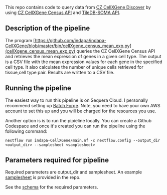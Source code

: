 This repo contains code to query data from [CZ CellXGene Discover](https://cellxgene.cziscience.com/) by using [CZ CellXGene Census API](https://chanzuckerberg.github.io/cellxgene-census//) and [TileDB-SOMA API](https://github.com/single-cell-data/TileDB-SOMA).  

## Description of the pipeline

The program [https://github.com/indapa/indapa-CellXGene/blob/master/bin/cellXgene_census_mean_exp.py](cellXgene_census_mean_exp.py) queries the CZ CellXGene Census API and retrieves the mean expression of genes in a given cell type. The output is a CSV file with the mean expression values for each gene in the specified cell type. It also calculates the number of unique cells retrieved for tissue,cell type pair. Results are written to a CSV file.

## Running the pipeline

The easiest way to run this pipeline is on Sequera Cloud. I personally recommend setting up [Batch Forge](https://docs.seqera.io/platform/25.1/compute-envs/aws-batch#tower-forge). Note, you need to have your own AWS account to set this up and you will be charged for the resources you use.

Another option is is to run the pipieline locally. You can create a Github Codespace and once it's created you can run the pipeline using the following command:

```
nextflow run indapa-CellXGene/main.nf -c nextflow.config --output_dir <output_dir> --samplesheet <samplesheet>
``` 

## Parameters required for pipeline

Required parameters are output_dir and samplesheet. An example [samplesheet](https://github.com/indapa/indapa-CellXGene/blob/master/Samplesheets/samplesheet-test.csv) is provided in the repo. 

See the [schema](https://github.com/indapa/indapa-CellXGene/blob/master/nextflow_schema.json) for the required parameters.







